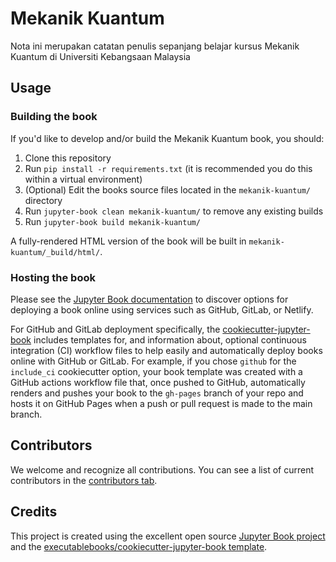 # Mekanik Kuantum

Nota ini merupakan catatan penulis sepanjang belajar kursus Mekanik Kuantum di Universiti Kebangsaan Malaysia

## Usage

### Building the book

If you'd like to develop and/or build the Mekanik Kuantum book, you should:

1. Clone this repository
1. Run `pip install -r requirements.txt` (it is recommended you do this within a virtual environment)
1. (Optional) Edit the books source files located in the `mekanik-kuantum/` directory
1. Run `jupyter-book clean mekanik-kuantum/` to remove any existing builds
1. Run `jupyter-book build mekanik-kuantum/`

A fully-rendered HTML version of the book will be built in `mekanik-kuantum/_build/html/`.

### Hosting the book

Please see the [Jupyter Book documentation](https://jupyterbook.org/publish/web.html) to discover options for deploying a book online using services such as GitHub, GitLab, or Netlify.

For GitHub and GitLab deployment specifically, the [cookiecutter-jupyter-book](https://github.com/executablebooks/cookiecutter-jupyter-book) includes templates for, and information about, optional continuous integration (CI) workflow files to help easily and automatically deploy books online with GitHub or GitLab. For example, if you chose `github` for the `include_ci` cookiecutter option, your book template was created with a GitHub actions workflow file that, once pushed to GitHub, automatically renders and pushes your book to the `gh-pages` branch of your repo and hosts it on GitHub Pages when a push or pull request is made to the main branch.

## Contributors

We welcome and recognize all contributions. You can see a list of current contributors in the [contributors tab](https://github.com/Thaza-Kun/mekanik-kuantum/graphs/contributors).

## Credits

This project is created using the excellent open source [Jupyter Book project](https://jupyterbook.org/) and the [executablebooks/cookiecutter-jupyter-book template](https://github.com/executablebooks/cookiecutter-jupyter-book).
